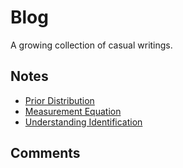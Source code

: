# Blog

A growing collection of casual writings.

## Notes

* [Prior Distribution](/doc/prior.pdf)
* [Measurement Equation](/doc/measurement.pdf)
* [Understanding Identification](/doc/identification.pdf)

## Comments
